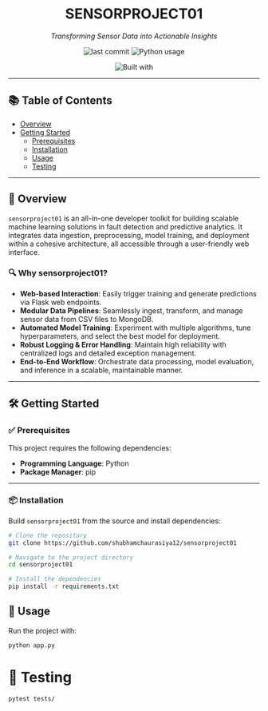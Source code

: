 <h1 align="center">SENSORPROJECT01</h1>

<p align="center"><em>Transforming Sensor Data into Actionable Insights</em></p>

<p align="center">
  <img src="https://img.shields.io/badge/last%20commit-today-brightgreen" alt="last commit"/>
  <img src="https://img.shields.io/badge/python-89.5%25-blue" alt="Python usage"/>
</p>
<p align="center">
  <img src="https://img.shields.io/badge/built%20with-Flask%2C%20Markdown%2C%20Python%2C%20YAML-blue" alt="Built with"/>
</p>


---

## 📚 Table of Contents

- [Overview](#overview)
- [Getting Started](#getting-started)
  - [Prerequisites](#prerequisites)
  - [Installation](#installation)
  - [Usage](#usage)
  - [Testing](#testing)

---

## 🚀 Overview

`sensorproject01` is an all-in-one developer toolkit for building scalable machine learning solutions in fault detection and predictive analytics. It integrates data ingestion, preprocessing, model training, and deployment within a cohesive architecture, all accessible through a user-friendly web interface.

### 🔍 Why sensorproject01?

- **Web-based Interaction**: Easily trigger training and generate predictions via Flask web endpoints.  
- **Modular Data Pipelines**: Seamlessly ingest, transform, and manage sensor data from CSV files to MongoDB.  
- **Automated Model Training**: Experiment with multiple algorithms, tune hyperparameters, and select the best model for deployment.  
- **Robust Logging & Error Handling**: Maintain high reliability with centralized logs and detailed exception management.  
- **End-to-End Workflow**: Orchestrate data processing, model evaluation, and inference in a scalable, maintainable manner.

---

## 🛠️ Getting Started

### ✅ Prerequisites

This project requires the following dependencies:

- **Programming Language**: Python  
- **Package Manager**: pip  

---

### 📦 Installation

Build `sensorproject01` from the source and install dependencies:

```bash
# Clone the repository
git clone https://github.com/shubhamchaurasiya12/sensorproject01

# Navigate to the project directory
cd sensorproject01

# Install the dependencies
pip install -r requirements.txt

```
## 🚀 Usage

Run the project with:

```bash
python app.py
```

# 🧪 Testing
```bash
pytest tests/


